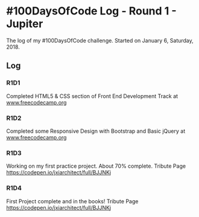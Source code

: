 # #100DaysOfCode Log - Round 1 - Jupiter

The log of my #100DaysOfCode challenge. Started on January 6, Saturday, 2018.

## Log

### R1D1 
Completed HTML5 & CSS section of Front End Development Track at www.freecodecamp.org 

### R1D2
Completed some Responsive Design with Bootstrap and Basic jQuery at www.freecodecamp.org

### R1D3 
Working on my first practice project. About 70% complete. Tribute Page https://codepen.io/jxiarchitect/full/BJJNKj

### R1D4
First Project complete and in the books! Tribute Page https://codepen.io/jxiarchitect/full/BJJNKj
